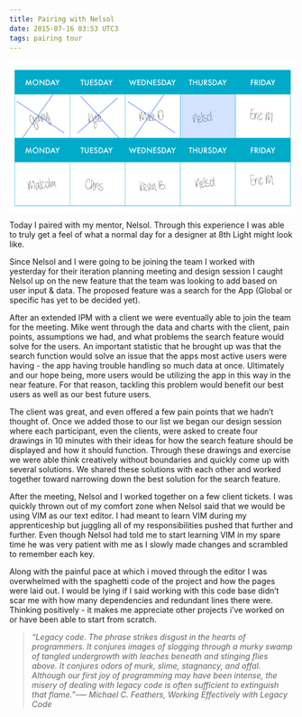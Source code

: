 ```yaml
---
title: Pairing with Nelsol
date: 2015-07-16 03:53 UTC3
tags: pairing tour
---
```


![Pairing Calendar](/images/Tour_calendar_day4.png)


Today I paired with my mentor, Nelsol. Through this experience I was able to truly get a feel of what a normal day for a designer at 8th Light might look like.

Since Nelsol and I were going to be joining the team I worked with yesterday for their iteration planning meeting and design session I caught Nelsol up on the new feature that the team was looking to add based on user input & data. The proposed feature was a search for the App (Global or specific has yet to be decided yet).

After an extended IPM with a client we were eventually able to join the team for the meeting. Mike went through the data and charts with the client, pain points, assumptions we had, and what problems the search feature would solve for the users. An important statistic that he brought up was that the search function would solve an issue that the apps most active users were having - the app having trouble handling so much data at once. Ultimately and our hope being, more users would be utilizing the app in this way in the near feature. For that reason, tackling this problem would benefit our best users as well as our best future users.

The client was great, and even offered a few pain points that we hadn’t thought of. Once we added those to our list we began our design session where each participant, even the clients, were asked to create four drawings in 10 minutes with their ideas for how the search feature should be displayed and how it should function. Through these drawings and exercise we were able think creatively without boundaries and quickly come up with several solutions. We shared these solutions with each other and worked together toward narrowing down the best solution for the search feature.

After the meeting, Nelsol and I worked together on a few client tickets. I was quickly thrown out of my comfort zone when Nelsol said that we would be using VIM as our text editor. I had meant to learn VIM during my apprenticeship but juggling all of my responsibilities pushed that further and further. Even though Nelsol had told me to start learning VIM in my spare time he was very patient with me as I slowly made changes and scrambled to remember each key.

Along with the painful pace at which i moved through the editor I was overwhelmed with the spaghetti code of the project and how the pages were laid out. I would be lying if I said working with this code base didn’t scar me with how many dependencies and redundant lines there were. Thinking positively - it makes me appreciate other projects i’ve worked on or have been able to start from scratch.


>*“Legacy code. The phrase strikes disgust in the hearts of programmers. It conjures images of slogging through a murky swamp of tangled undergrowth with leaches beneath and stinging flies above. It conjures odors of murk, slime, stagnancy, and offal. Although our first joy of programming may have been intense, the misery of dealing with legacy code is often sufficient to extinguish that flame.﻿”-― Michael C. Feathers, Working Effectively with Legacy Code*